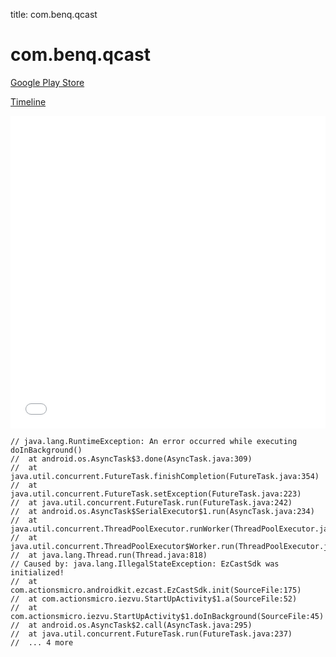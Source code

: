 title: com.benq.qcast

# com.benq.qcast

[Google Play Store](https://play.google.com/store/apps/details?id=com.benq.qcast)

[Timeline](./vis-timeline.html)

<iframe src="./vis-timeline.html" width="100%" height="500px" style="border:none;"></iframe>

```
// java.lang.RuntimeException: An error occurred while executing doInBackground()
// 	at android.os.AsyncTask$3.done(AsyncTask.java:309)
// 	at java.util.concurrent.FutureTask.finishCompletion(FutureTask.java:354)
// 	at java.util.concurrent.FutureTask.setException(FutureTask.java:223)
// 	at java.util.concurrent.FutureTask.run(FutureTask.java:242)
// 	at android.os.AsyncTask$SerialExecutor$1.run(AsyncTask.java:234)
// 	at java.util.concurrent.ThreadPoolExecutor.runWorker(ThreadPoolExecutor.java:1113)
// 	at java.util.concurrent.ThreadPoolExecutor$Worker.run(ThreadPoolExecutor.java:588)
// 	at java.lang.Thread.run(Thread.java:818)
// Caused by: java.lang.IllegalStateException: EzCastSdk was initialized!
// 	at com.actionsmicro.androidkit.ezcast.EzCastSdk.init(SourceFile:175)
// 	at com.actionsmicro.iezvu.StartUpActivity$1.a(SourceFile:52)
// 	at com.actionsmicro.iezvu.StartUpActivity$1.doInBackground(SourceFile:45)
// 	at android.os.AsyncTask$2.call(AsyncTask.java:295)
// 	at java.util.concurrent.FutureTask.run(FutureTask.java:237)
// 	... 4 more

```



